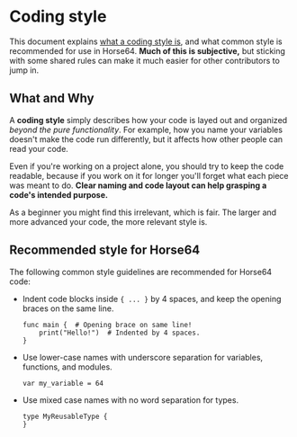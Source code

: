 
<!-- For license of this file, see LICENSE.md in the base folder. -->

Coding style
============

This document explains [what a coding style is](#what-and-why),
and what common style is recommended for use in Horse64.
**Much of this is subjective,** but sticking with some
shared rules can make it much easier for other contributors
to jump in.


What and Why
------------

A **coding style** simply describes how your code is layed out
and organized *beyond the pure functionality*. For example,
how you name your variables doesn't make the code run
differently, but it affects how other people can read your code.

Even if you're working on a project alone, you should try
to keep the code readable, because if you work on it for longer
you'll forget what each piece was meant to do. **Clear naming
and code layout can help grasping a code's intended purpose.**

As a beginner you might find this irrelevant, which is fair.
The larger and more advanced your code, the more relevant style is.


Recommended style for Horse64
-----------------------------

The following common style guidelines are recommended for
Horse64 code:

- Indent code blocks inside `{ ... }` by 4 spaces,
  and keep the opening braces on the same line.
  ```Horse64
  func main {  # Opening brace on same line!
      print("Hello!")  # Indented by 4 spaces.
  }
  ```

- Use lower-case names with underscore separation for
  variables, functions, and modules.
  ```Horse64
  var my_variable = 64
  ```

- Use mixed case names with no word separation for types.
  ```Horse64
  type MyReusableType {
  }
  ```

